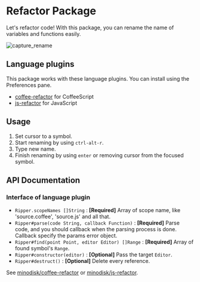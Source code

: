 # Refactor Package

Let's refactor code!
With this package, you can rename the name of variables and functions easily.

![capture_rename](https://cloud.githubusercontent.com/assets/514164/2929354/b4e848d4-d788-11e3-99c2-620f406d5e6f.gif)

## Language plugins

This package works with these language plugins.
You can install using the Preferences pane.

* [coffee-refactor](https://atom.io/packages/coffee-refactor) for CoffeeScript
* [js-refactor](https://atom.io/packages/js-refactor) for JavaScript

## Usage

1. Set cursor to a symbol.
2. Start renaming by using `ctrl-alt-r`.
3. Type new name.
4. Finish renaming by using `enter` or removing cursor from the focused symbol.

## API Documentation

### Interface of language plugin

* `Ripper.scopeNames []String` : **[Required]** Array of scope name, like 'source.coffee', 'source.js' and all that.
* `Ripper#parse(code String, callback Function)` : **[Required]** Parse code, and you should callback when the parsing process is done. Callback specify the params error object.
* `Ripper#find(point Point, editor Editor) []Range` : **[Required]** Array of found symbol's `Range`.
* `Ripper#constructor(editor)` : **[Optional]** Pass the target `Editor`.
* `Ripper#destruct()` : **[Optional]** Delete every reference.

See [minodisk/coffee-refactor](https://github.com/minodisk/coffee-refactor) or [minodisk/js-refactor](https://github.com/minodisk/js-refactor).
